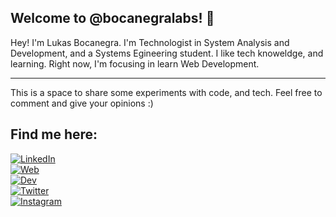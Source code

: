 ## Welcome to @bocanegralabs! 🤖

Hey! I'm Lukas Bocanegra. I'm Technologist in System Analysis and Development, and a Systems Egineering student. I like tech knoweldge, and learning.
Right now, I'm focusing in learn Web Development.
<hr/>
This is a space to share some experiments with code, and tech. Feel free to comment and give your opinions :)

## Find me here:
<!--   <li>Visit my development and tech thoughs on <a href="https://dev.to/bocanegralabs">DEV</a> 💻💡</li>
  <li>Visit my favorite pictures on <a href="https://www.instagram.com/bocanegralabs/">Instagram</a> 🌄</li>
  <li>Visit random thoughs on <a href="https://twitter.com/bocanegralabs">Twitter</a> 🐦</li> -->
  [![LinkedIn](https://img.shields.io/badge/LinkedIn-My%20professional%20profile-0077b5?style=for-the-badge&logo=linkedin&logoColor=white&labelColor=101010)](https://www.linkedin.com/in/bocanegralabs)
  <br/>
  [![Web](https://img.shields.io/badge/WWW-My%20personal%20website-86c232?style=for-the-badge&logo=Git&logoColor=white&labelColor=101010)](https://bocanegralabs.ga)
  <br/>
  [![Dev](https://img.shields.io/badge/DEV-My%20development%20and%20tech%20thoughs-1a2634?style=for-the-badge&logo=dev.to&logoColor=white&labelColor=101010)](https://dev.to/bocanegralabs)
  <br/>
  [![Twitter](https://img.shields.io/badge/Twitter-Random%20thoughs-1da1f2?style=for-the-badge&logo=twitter&logoColor=white&labelColor=101010)](https://twitter.com/bocanegralabs)
  <br/>
  [![Instagram](https://img.shields.io/badge/Instagram-My%20favorite%20pics-a635a6?style=for-the-badge&logo=instagram&logoColor=white&labelColor=101010)](https://instagram.com/bocanegralabs)
